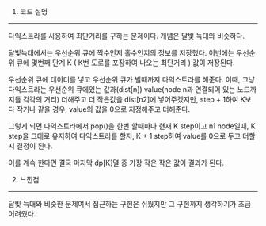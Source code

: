 1. 코드 설명
<hr>
다익스트라를 사용하여 최단거리를 구하는 문제이다. 개념은 달빛 늑대와 비슷하다.

달빛늑대에서는 우선순위 큐에 짝수인지 홀수인지의 정보를 저장했다. 이번에는 우선순위 큐에 몇번째 단계 K ( K번 도로를 포장하여 나오는 최단거리 ) 값이 저장된다.

우선순위 큐에 데이터를 넣고 우선순위 큐가 빌때까지 다익스트라를 해준다. 이때, 그냥 다익스트라는 우선순위 큐에있는 값과(dist[n]) value(node n과 연결되어 있는 노드까지들 각각의 거리) 더해주고 더 작은값을 dist[n2]에 넣어주겠지만, step + 1하여 K보다 작거나 같을 경우, value의 값을 0으로 지정해주고 더해준다.

그렇게 되면 다익스트라에서 pop()을 한번 할때마다 현재 K step이고 n1 node일때, K step을 그대로 유지하여 다익스트라를 할지, K + 1 step하여 value를 0으로 두고 더할지 결정이 된다.

이를 계속 한다면 결국 마지막 dp[K]열 중 가장 작은 작은 값이 결과가 된다.

2. 느낀점
<hr>
달빛 늑대와 비슷한 문제여서 접근하는 구현은 쉬웠지만 그 구현까지 생각하기가 조금 어려웠다.
